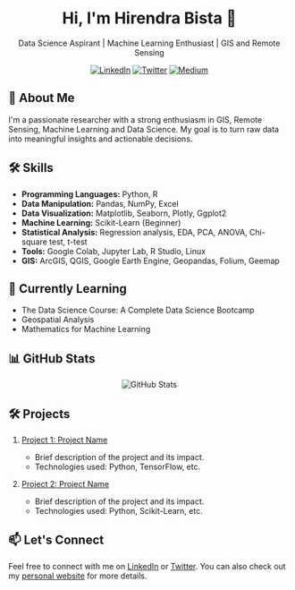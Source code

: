 <!-- ### Hi there, I'm [Your Name](https://yourwebsite.com) 👋 -->
<h1 align="center">Hi, I'm Hirendra Bista 👋</h1>

<p align="center">
  Data Science Aspirant | Machine Learning Enthusiast | GIS and Remote Sensing
</p>

<p align="center">
  <a href="https://www.linkedin.com/in/hirenbista/"><img alt="LinkedIn" src="https://img.shields.io/badge/LinkedIn-hirenbista-blue?style=flat-square&logo=linkedin"></a>
  <a href="https://twitter.com/hirenbista"><img alt="Twitter" src="https://img.shields.io/badge/Twitter-@hirenbista-blue?style=flat-square&logo=twitter"></a>
  <a href="https://medium.com/@hirenbista"><img alt="Medium" src="https://img.shields.io/badge/Medium-hirenbista-brightgreen?style=flat-square"></a>
</p>

## 🚀 About Me

I'm a passionate researcher with a strong enthusiasm in GIS, Remote Sensing, Machine Learning and Data Science. My goal is to turn raw data into meaningful insights and actionable decisions.

## 🛠️ Skills

- **Programming Languages:** Python, R
- **Data Manipulation:** Pandas, NumPy, Excel
- **Data Visualization:** Matplotlib, Seaborn, Plotly, Ggplot2
- **Machine Learning:** Scikit-Learn (Beginner)
- **Statistical Analysis:** Regression analysis, EDA, PCA, ANOVA, Chi-square test, t-test
- **Tools:** Google Colab, Jupyter Lab, R Studio, Linux
- **GIS:** ArcGIS, QGIS, Google Earth Engine, Geopandas, Folium, Geemap

## 🌱 Currently Learning

- The Data Science Course: A Complete Data Science Bootcamp
- Geospatial Analysis
- Mathematics for Machine Learning

## 📊 GitHub Stats

<p align="center">
  <img src="https://github-readme-stats.vercel.app/api?username=hirenbista&show_icons=true&count_private=true&theme=radical" alt="GitHub Stats">
</p>

## 🛠️ Projects

1. [Project 1: Project Name](link-to-project)
   - Brief description of the project and its impact.
   - Technologies used: Python, TensorFlow, etc.

2. [Project 2: Project Name](link-to-project)
   - Brief description of the project and its impact.
   - Technologies used: Python, Scikit-Learn, etc.

## 📫 Let's Connect

Feel free to connect with me on [LinkedIn](https://www.linkedin.com/in/hirenbista/) or [Twitter](https://twitter.com/hirenbista). You can also check out my [personal website](https://yourwebsite.com) for more details.

</p>

